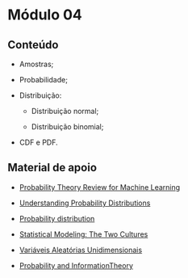 # Módulo 04

## Conteúdo

- Amostras;

- Probabilidade;

- Distribuição:

	- Distribuição normal;

	- Distribuição binomial;

- CDF e PDF.

## Material de apoio

- [Probability Theory Review for Machine Learning](https://see.stanford.edu/materials/aimlcs229/cs229-prob.pdf)

- [Understanding Probability Distributions](https://web.archive.org/web/20200423043849/https://statisticsbyjim.com/basics/probability-distributions/)

- [Probability distribution](https://en.wikipedia.org/wiki/Probability_distribution)

- [Statistical Modeling: The Two Cultures](https://web.archive.org/web/20200626164714/http://www2.math.uu.se/~thulin/mm/breiman.pdf)

- [Variáveis Aleatórias Unidimensionais](http://www.professores.uff.br/anafarias/wp-content/uploads/sites/32/2017/08/GET00182-DistNomal.pdf)

- [Probability and InformationTheory](https://web.archive.org/web/20200606174302/https://www.deeplearningbook.org/contents/prob.html)